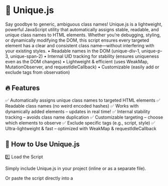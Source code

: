 # 🦄 Unique.js

Say goodbye to generic, ambiguous class names! Unique.js is a lightweight, powerful JavaScript utility that automatically assigns stable, readable, and unique class names to HTML elements. Whether you’re debugging, styling, or dynamically modifying the DOM, this script ensures every targeted element has a clear and consistent class name—without interfering with your existing styles.
	•	Readable names in the DOM (unique-div-1, unique-p-3, unique-span-2)
	•	Internal UID tracking for stability (ensures uniqueness even as the DOM changes)
	•	Lightweight & efficient (uses WeakMap, MutationObserver, and requestIdleCallback)
	•	Customizable (easily add or exclude tags from observation)

## 🔥 Features

✅ Automatically assigns unique class names to targeted HTML elements
✅ Readable class names (no weird encoded hashes)
✅ Works with dynamically added elements – updates in real time!
✅ Internal stability tracking – avoids class name duplication
✅ Customizable targeting – choose which elements to observe
✅ Exclude specific tags (e.g., script, style)
✅ Ultra-lightweight & fast – optimized with WeakMap & requestIdleCallback

## 📖 How to Use Unique.js

1️⃣ Load the Script

Simply include Unique.js in your project (inline or as a separate file).

<script src="unique.js"></script>

Or paste the script directly into a <script> tag in your HTML.

2️⃣ Let It Work Its Magic!

Once the script runs, it automatically assigns unique class names to the following elements by default:
	•	<div>
	•	<span>
	•	<p>
	•	<a>
	•	<article>
	•	<section>

Example Output in the DOM:

`<div class="content unique-div-1"></div>
<p class="text unique-p-1"></p>
<div class="box unique-div-2"></div>
<section class="unique-section-1"></section>`

These class names persist even if the DOM updates dynamically! 🎉

3️⃣ Customize the Behavior!

## 👉 Add More Tags to Observe
Want to track additional elements? No problem!

Unique.addTargetTags("ul", "li", "button");

Now <ul>, <li>, and <button> elements will also receive unique class names!

## 👉 Exclude Certain Tags from Being Observed
Want to ignore certain elements? Exclude them like this:

Unique.excludeTags("nav", "aside");

Now <nav> and <aside> elements won’t be affected!

## 👉 Reset to Defaults
If you need to reset your tag selections, just call:

Unique.resetTargetTags();   // Reset to default target tags  
Unique.resetExcludedTags(); // Reset excluded tags  

## 🔍 Real-World Use Cases

✅ Debugging: Quickly identify elements in the DOM without relying on ids.
✅ Styling: Create reliable CSS selectors without worrying about conflicts.
✅ Scripting: Target elements dynamically using JavaScript.
✅ Web Scraping & Automation: Easily reference elements programmatically.

## 🎯 Why Unique.js?

🚀 No more duplicate class names – everything is truly unique!
🎨 Readable & SEO-friendly – no cryptic hashes in your HTML.
⚡ Fast & lightweight – optimized for performance.
🔧 Completely customizable – choose what to track and what to ignore.

🔗 Get Started Today!

Drop Unique.js into your project and let it bring order to your DOM chaos! 🚀
